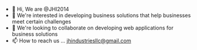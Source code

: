 - 👋 Hi, We are @JHI2014
- 👀 We're interested in developing business solutions that help businesses meet certain challenges
- 💞️ We're looking to collaborate on developing web applications for business solutions
- 📫 How to reach us ... jhindustriesllc@gmail.com

<!---
JHI2014/JHI2014 is a ✨ special ✨ repository because its `README.md` (this file) appears on your GitHub profile.
You can click the Preview link to take a look at your changes.
--->
